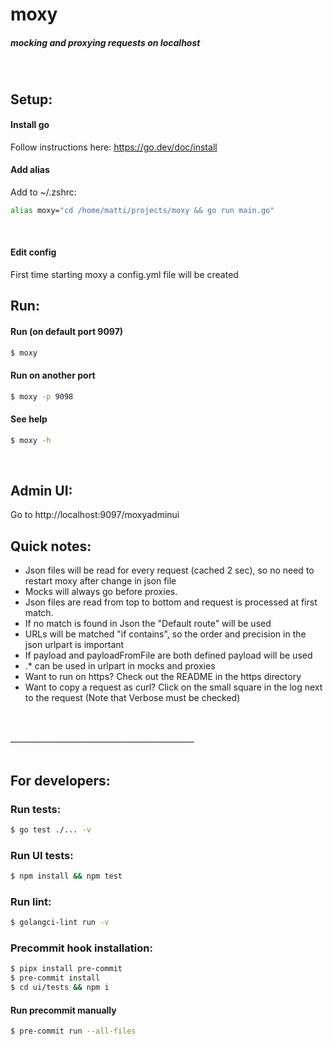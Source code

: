 # moxy
##### mocking and proxying requests on localhost  
<br>

## Setup:
#### Install go
Follow instructions here: https://go.dev/doc/install  
  

#### Add alias
Add to ~/.zshrc: 
```sh
alias moxy="cd /home/matti/projects/moxy && go run main.go"
```
<br>
  
  
#### Edit config
First time starting moxy a config.yml file will be created
<br>
  
  
## Run:  
#### Run (on default port 9097)  
```sh
$ moxy
```
    
  
#### Run on another port    
```sh
$ moxy -p 9098
```  
  
    
#### See help    
```sh
$ moxy -h
```  
<br>  
    
    
## Admin UI:
Go to http://localhost:9097/moxyadminui
<br>  
  
    
## Quick notes:
- Json files will be read for every request (cached 2 sec), so no need to restart moxy after change in json file
- Mocks will always go before proxies.  
- Json files are read from top to bottom and request is processed at first match.
- If no match is found in Json the "Default route" will be used
- URLs will be matched "if contains", so the order and precision in the json urlpart is important
- If payload and payloadFromFile are both defined payload will be used
- .* can be used in urlpart in mocks and proxies
- Want to run on https? Check out the README in the https directory
- Want to copy a request as curl? Click on the small square in the log next to the request (Note that Verbose must be checked)
  
<br>  
<br>
______________________________________________
<br>  
<br>

## For developers:
### Run tests:  
```sh
$ go test ./... -v
```  
  
### Run UI tests:  
```sh
$ npm install && npm test
```  

  
### Run lint:  
```sh  
$ golangci-lint run -v
```  
  

  
  
### Precommit hook installation:  
```sh
$ pipx install pre-commit
$ pre-commit install
$ cd ui/tests && npm i
```  
  
  
#### Run precommit manually    
```sh
$ pre-commit run --all-files
```  
